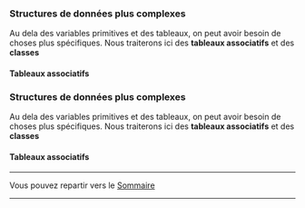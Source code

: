 ### Structures de données plus complexes

Au dela des variables primitives et des tableaux, on peut avoir besoin de choses plus spécifiques.
Nous traiterons ici des **tableaux associatifs** et des **classes**

#### Tableaux associatifs
### Structures de données plus complexes

Au dela des variables primitives et des tableaux, on peut avoir besoin de choses plus spécifiques.
Nous traiterons ici des **tableaux associatifs** et des **classes**

#### Tableaux associatifs

___
Vous pouvez repartir vers le [Sommaire](99_sommaire.md)
___
